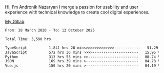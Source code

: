 Hi, I'm Andronik Nazaryan
I merge a passion for usability and user experience with technical knowledge to create cool digital experiences.

[My Gitlab](https://gitlab.com/anridev24)

<!--START_SECTION:waka-->

```txt
From: 28 March 2020 - To: 12 October 2025

Total Time: 3,590 hrs

TypeScript          1,841 hrs 20 mins>>>>>>>>>>>>>------------   51.29 %
JavaScript          572 hrs 36 mins >>>>---------------------   15.95 %
Python              313 hrs 53 mins >>-----------------------   08.74 %
JSON                169 hrs 39 mins >------------------------   04.73 %
Vue.js              150 hrs 20 mins >------------------------   04.19 %
```

<!--END_SECTION:waka-->
